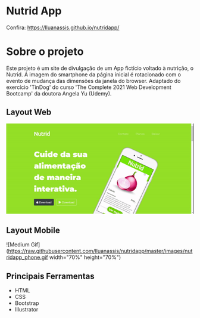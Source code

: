# Nutrid App 
Confira: https://lluanassis.github.io/nutridapp/

# Sobre o projeto
Este projeto é um site de divulgação de um App fictício voltado à nutrição, o Nutrid. A imagem do smartphone da página inicial é rotacionado com o evento de mudança das dimensões da janela do browser.
Adaptado do exercício 'TinDog' do curso 'The Complete 2021 Web Development Bootcamp' da doutora Angela Yu (Udemy). 

## Layout Web
![Medium Gif](https://raw.githubusercontent.com/lluanassis/nutridapp/master/images/nutridapp_web.gif)

## Layout Mobile
![Medium Gif](https://raw.githubusercontent.com/lluanassis/nutridapp/master/images/nutridapp_phone.gif width="70%" height="70%")


## Principais Ferramentas
- HTML 
- CSS
- Bootstrap
- Illustrator
